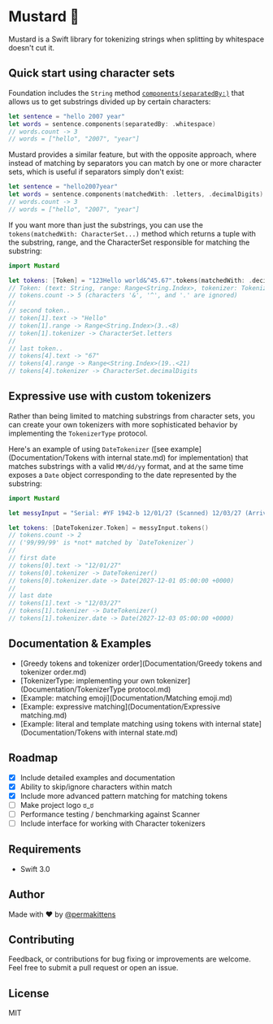 # Mustard 🌭

Mustard is a Swift library for tokenizing strings when splitting by whitespace doesn't cut it.

## Quick start using character sets

Foundation includes the `String` method [`components(separatedBy:)`](https://developer.apple.com/reference/swift/string/1690777-components) that allows us to get substrings divided up by certain characters:

````Swift
let sentence = "hello 2007 year"
let words = sentence.components(separatedBy: .whitespace)
// words.count -> 3
// words = ["hello", "2007", "year"]
````  

Mustard provides a similar feature, but with the opposite approach, where instead of matching by separators you can match by one or more character sets, which is useful if separators simply don't exist:

````Swift
let sentence = "hello2007year"
let words = sentence.components(matchedWith: .letters, .decimalDigits)
// words.count -> 3
// words = ["hello", "2007", "year"]
````  

If you want more than just the substrings, you can use the `tokens(matchedWith: CharacterSet...)` method which returns a tuple with the substring, range, and the CharacterSet responsible for matching the substring:

````Swift
import Mustard

let tokens: [Token] = "123Hello world&^45.67".tokens(matchedWith: .decimalDigits, .letters)
// Token: (text: String, range: Range<String.Index>, tokenizer: TokenizerType)
// tokens.count -> 5 (characters '&', '^', and '.' are ignored)
//
// second token..
// token[1].text -> "Hello"
// token[1].range -> Range<String.Index>(3..<8)
// token[1].tokenizer -> CharacterSet.letters
//
// last token..
// tokens[4].text -> "67"
// tokens[4].range -> Range<String.Index>(19..<21)
// tokens[4].tokenizer -> CharacterSet.decimalDigits
````

## Expressive use with custom tokenizers

Rather than being limited to matching substrings from character sets, you can create your own tokenizers with more
sophisticated behavior by implementing the `TokenizerType` protocol.

Here's an example of using `DateTokenizer` ([see example](Documentation/Tokens with internal state.md) for implementation)
that matches substrings with a valid `MM/dd/yy` format, and at the same time exposes a `Date` object corresponding to the  date represented by the substring:

````Swift
import Mustard

let messyInput = "Serial: #YF 1942-b 12/01/27 (Scanned) 12/03/27 (Arrived) ref: 99/99/99"

let tokens: [DateTokenizer.Token] = messyInput.tokens()
// tokens.count -> 2
// ('99/99/99' is *not* matched by `DateTokenizer`)
//
// first date
// tokens[0].text -> "12/01/27"
// tokens[0].tokenizer -> DateTokenizer()
// tokens[0].tokenizer.date -> Date(2027-12-01 05:00:00 +0000)
//
// last date
// tokens[1].text -> "12/03/27"
// tokens[1].tokenizer -> DateTokenizer()
// tokens[1].tokenizer.date -> Date(2027-12-03 05:00:00 +0000)
````

## Documentation & Examples

- [Greedy tokens and tokenizer order](Documentation/Greedy tokens and tokenizer order.md)
- [TokenizerType: implementing your own tokenizer](Documentation/TokenizerType protocol.md)
- [Example: matching emoji](Documentation/Matching emoji.md)
- [Example: expressive matching](Documentation/Expressive matching.md)
- [Example: literal and template matching using tokens with internal state](Documentation/Tokens with internal state.md)

## Roadmap
- [x] Include detailed examples and documentation
- [x] Ability to skip/ignore characters within match
- [x] Include more advanced pattern matching for matching tokens
- [ ] Make project logo ಠ_ಠ
- [ ] Performance testing / benchmarking against Scanner
- [ ] Include interface for working with Character tokenizers

## Requirements

- Swift 3.0

## Author

Made with :heart: by [@permakittens](http://twitter.com/permakittens)

## Contributing

Feedback, or contributions for bug fixing or improvements are welcome. Feel free to submit a pull request or open an issue.

## License

MIT
